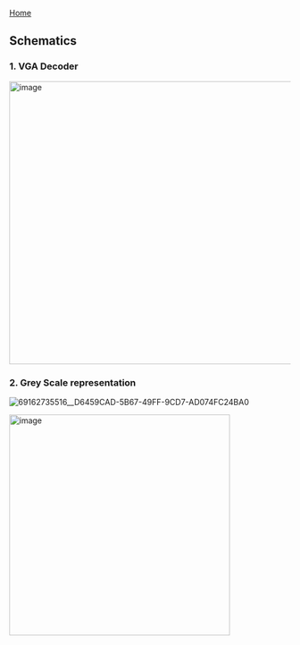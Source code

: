 [Home](./index.md)

## Schematics

### 1. VGA Decoder

<img width="506" alt="image" src="https://user-images.githubusercontent.com/115089567/207473313-16186147-8bcf-4791-8949-fecfe0c82794.png">

### 2. Grey Scale representation

![69162735516__D6459CAD-5B67-49FF-9CD7-AD074FC24BA0](https://user-images.githubusercontent.com/115089567/207473672-d59f1a7e-c546-4e4a-a267-6aeeaa8e9d48.jpeg)


<img width="395" alt="image" src="https://user-images.githubusercontent.com/115089567/207473931-92d19af9-dc89-4c14-8e73-7a8b8edc473f.png">
